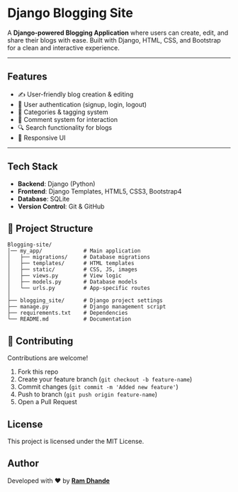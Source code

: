 # Django Blogging Site

A **Django-powered Blogging Application** where users can create, edit, and share their blogs with ease. Built with Django, HTML, CSS, and Bootstrap for a clean and interactive experience.

---

## Features

* ✍️ User-friendly blog creation & editing
* 👤 User authentication (signup, login, logout)
* 📑 Categories & tagging system
* 💬 Comment system for interaction
* 🔍 Search functionality for blogs
* 📱 Responsive UI

---

## Tech Stack

* **Backend**: Django (Python)
* **Frontend**: Django Templates, HTML5, CSS3, Bootstrap4
* **Database**: SQLite 
* **Version Control**: Git & GitHub


## 📂 Project Structure

```
Blogging-site/
│── my_app/             # Main application
│   ├── migrations/     # Database migrations
│   ├── templates/      # HTML templates
│   ├── static/         # CSS, JS, images
│   ├── views.py        # View logic
│   ├── models.py       # Database models
│   └── urls.py         # App-specific routes
│
├── blogging_site/      # Django project settings
├── manage.py           # Django management script
├── requirements.txt    # Dependencies
└── README.md           # Documentation
```

## 🤝 Contributing

Contributions are welcome!

1. Fork this repo
2. Create your feature branch (`git checkout -b feature-name`)
3. Commit changes (`git commit -m 'Added new feature'`)
4. Push to branch (`git push origin feature-name`)
5. Open a Pull Request


## License

This project is licensed under the MIT License.

## Author

Developed with ❤️ by **[Ram Dhande](https://github.com/ramdhande)**

